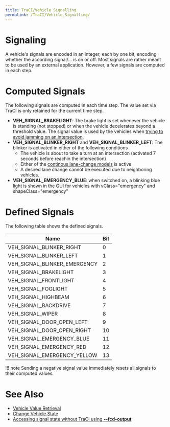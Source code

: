 ```yaml
---
title: TraCI/Vehicle Signalling
permalink: /TraCI/Vehicle_Signalling/
---
```


# Signaling

A vehicle's signals are encoded in an integer, each by one bit, encoding
whether the according signal/... is on or off. Most signals are rather
meant to be used by an external application. However, a few signals are
computed in each step.

# Computed Signals

The following signals are computed in each time step. The value set via
TraCI is only retained for the current time step.

- **VEH_SIGNAL_BRAKELIGHT**: The brake light is set whenever the
vehicle is standing (not stopped) or when the vehicle decelerates
beyond a threshold value. The signal value is used by the vehicles
when [trying to avoid jamming on an intersection](../Simulation/Intersections.md#junction_blocking).
- **VEH_SIGNAL_BLINKER_RIGHT** and **VEH_SIGNAL_BLINKER_LEFT**:
The blinker is activated in either of the following conditions
  - The vehicle is about to take a turn at an intersection
    (activated 7 seconds before reachin the intersection)
  - Either of the [continous lane-change models](../Simulation/SublaneModel.md) is active
  - A desired lane change cannot be executed due to neighboring
    vehicles.
- **VEH_SIGNAL_EMERGENCY_BLUE**: when switched on, a blinking blue
light is shown in the GUI for vehicles with vClass="emergency" and
shapeClass="emergency"

# Defined Signals

The following table shows the defined signals.

| Name                            | Bit |
| ------------------------------- | --- |
| VEH_SIGNAL_BLINKER_RIGHT     | 0   |
| VEH_SIGNAL_BLINKER_LEFT      | 1   |
| VEH_SIGNAL_BLINKER_EMERGENCY | 2   |
| VEH_SIGNAL_BRAKELIGHT         | 3   |
| VEH_SIGNAL_FRONTLIGHT         | 4   |
| VEH_SIGNAL_FOGLIGHT           | 5   |
| VEH_SIGNAL_HIGHBEAM           | 6   |
| VEH_SIGNAL_BACKDRIVE          | 7   |
| VEH_SIGNAL_WIPER              | 8   |
| VEH_SIGNAL_DOOR_OPEN_LEFT   | 9   |
| VEH_SIGNAL_DOOR_OPEN_RIGHT  | 10  |
| VEH_SIGNAL_EMERGENCY_BLUE    | 11  |
| VEH_SIGNAL_EMERGENCY_RED     | 12  |
| VEH_SIGNAL_EMERGENCY_YELLOW  | 13  |

!!! note
    Sending a negative signal value immediately resets all signals to their computed values.

# See Also

- [Vehicle Value Retrieval](../TraCI/Vehicle_Value_Retrieval.md)
- [Change Vehicle State](../TraCI/Change_Vehicle_State.md)
- [Accessing signal state without TraCI using **--fcd-output**](../Simulation/Output/FCDOutput.md#further_options)